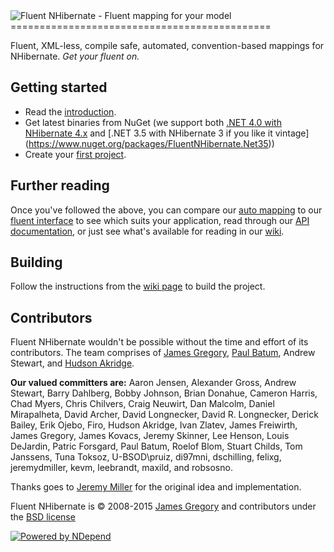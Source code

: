 <img src="http://i43.tinypic.com/2610uf8.png" border="0" alt="Fluent NHibernate - Fluent mapping for your model">
=============================================

Fluent, XML-less, compile safe, automated, convention-based mappings for NHibernate. *Get your fluent on.*


Getting started
---------------------------------------------

* Read the [introduction](https://github.com/jagregory/fluent-nhibernate/wiki/Getting-started).
* Get latest binaries from NuGet (we support both [.NET 4.0 with NHibernate 4.x](https://www.nuget.org/packages/FluentNHibernate) and [.NET 3.5 with NHibernate 3 if you like it vintage] (https://www.nuget.org/packages/FluentNHibernate.Net35))
* Create your [first project](https://github.com/jagregory/fluent-nhibernate/wiki/Getting-started#wiki-yourfirstproject).


Further reading
---------------------------------------------

Once you've followed the above, you can compare our [auto mapping](https://github.com/jagregory/fluent-nhibernate/wiki/Auto-mapping) to our [fluent interface](https://github.com/jagregory/fluent-nhibernate/wiki/Fluent-mapping) to see which suits your application, read through our [API documentation](https://github.com/jagregory/fluent-nhibernate/wiki/Fluent-configuration), or just see what's available for reading in our [wiki](https://github.com/jagregory/fluent-nhibernate/wiki).


Building
---------------------------------------------
Follow the instructions from the [wiki page](https://github.com/jagregory/fluent-nhibernate/wiki/Building) to build the project.


Contributors
---------------------------------------------

Fluent NHibernate wouldn't be possible without the time and effort of its contributors. The team comprises of [James Gregory](http://jagregory.com), [Paul Batum](http://www.paulbatum.com), Andrew Stewart, and [Hudson Akridge](http://www.bestguesstheory.com).

**Our valued committers are:** Aaron Jensen, Alexander Gross, Andrew Stewart, Barry Dahlberg, Bobby Johnson, Brian Donahue, Cameron Harris, Chad Myers, Chris Chilvers, Craig Neuwirt, Dan Malcolm, Daniel Mirapalheta, David Archer, David Longnecker, David R. Longnecker, Derick Bailey, Erik Ojebo, Firo, Hudson Akridge, Ivan Zlatev, James Freiwirth, James Gregory, James Kovacs, Jeremy Skinner, Lee Henson, Louis DeJardin, Patric Forsgard, Paul Batum, Roelof Blom, Stuart Childs, Tom Janssens, Tuna Toksoz, U-BSOD\pruiz, di97mni, dschilling, felixg, jeremydmiller, kevm, leebrandt, maxild, and robsosno.</p>

Thanks goes to [Jeremy Miller](http://codebetter.com/blogs/jeremy.miller) for the original idea and implementation.
    
Fluent NHibernate is &copy; 2008-2015 [James Gregory](http://jagregory.com) and contributors under the [BSD license](fluent-nhibernate/blob/master/LICENSE.txt)

<a href="http://ndepend.com"><img src="http://i43.tinypic.com/295tpq8.png" alt="Powered by NDepend"></a>
